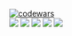 [![codewars](https://www.codewars.com/users/DiTheRX/badges/large)](https://www.codewars.com/users/DiTheRX)   
![](https://github-profile-summary-cards.vercel.app/api/cards/profile-details?username=DiTheRX&theme=solarized_dark)
![](https://github-profile-summary-cards.vercel.app/api/cards/most-commit-language?username=DiTheRX&theme=solarized_dark)
![](https://github-profile-summary-cards.vercel.app/api/cards/repos-per-language?username=DiTheRX&theme=solarized_dark)
![](https://github-profile-summary-cards.vercel.app/api/cards/stats?username=DiTheRX&theme=solarized_dark)
![](https://github-profile-summary-cards.vercel.app/api/cards/productive-time?username=DiTheRX&theme=solarized_dark)
<!--
**DiTheRX/DiTheRX** is a ✨ _special_ ✨ repository because its `README.md` (this file) appears on your GitHub profile.

Here are some ideas to get you started:

- 🔭 I’m currently working on ...
- 🌱 I’m currently learning ...
- 👯 I’m looking to collaborate on ...
- 🤔 I’m looking for help with ...
- 💬 Ask me about ...
- 📫 How to reach me: ...
- 😄 Pronouns: ...
- ⚡ Fun fact: ...
-->
